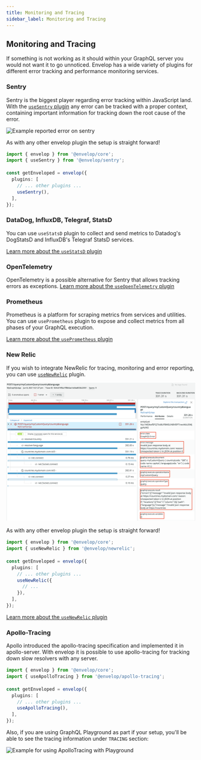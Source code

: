 ```yaml
---
title: Monitoring and Tracing
sidebar_label: Monitoring and Tracing
---
```


## Monitoring and Tracing

If something is not working as it should within your GraphQL server you would not want it to go unnoticed. Envelop has a wide variety of plugins for different error tracking and performance monitoring services.

### Sentry

Sentry is the biggest player regarding error tracking within JavaScript land. With the [`useSentry` plugin](/plugins/use-sentry) any error can be tracked with a proper context, containing important information for tracking down the root cause of the error.

![Example reported error on sentry](https://raw.githubusercontent.com/dotansimha/envelop/HEAD/packages/plugins/sentry/error2.png)

As with any other envelop plugin the setup is straight forward!

```ts
import { envelop } from '@envelop/core';
import { useSentry } from '@envelop/sentry';

const getEnveloped = envelop({
  plugins: [
    // ... other plugins ...
    useSentry(),
  ],
});
```

### DataDog, InfluxDB, Telegraf, StatsD

You can use `useStatsD` plugin to collect and send metrics to Datadog's DogStatsD and InfluxDB's Telegraf StatsD services.

[Learn more about the `useStatsD` plugin](/plugins/use-statsd)

### OpenTelemetry

OpenTelemetry is a possible alternative for Sentry that allows tracking errors as exceptions. [Learn more about the `useOpenTelemetry` plugin](/plugins/use-open-telemetry)

### Prometheus

Prometheus is a platform for scraping metrics from services and utilities. You can use `usePrometheus` plugin to expose and collect metrics from all phases of your GraphQL execution.

[Learn more about the `usePrometheus` plugin](/plugins/use-prometheus)

### New Relic

If you wish to integrate NewRelic for tracing, monitoring and error reporting, you can use [`useNewRelic`](/plugins/use-newrelic) plugin.

![Example NewRelic](https://raw.githubusercontent.com/dotansimha/envelop/HEAD/packages/plugins/newrelic/error_operation.png)

As with any other envelop plugin the setup is straight forward!

```ts
import { envelop } from '@envelop/core';
import { useNewRelic } from '@envelop/newrelic';

const getEnveloped = envelop({
  plugins: [
    // ... other plugins ...
    useNewRelic({
      // ...
    }),
  ],
});
```

[Learn more about the `useNewRelic` plugin](/plugins/use-newrelic)

### Apollo-Tracing

Apollo introduced the apollo-tracing specification and implemented it in apollo-server. With envelop it is possible to use apollo-tracing for tracking down slow resolvers with any server.

```ts
import { envelop } from '@envelop/core';
import { useApolloTracing } from '@envelop/apollo-tracing';

const getEnveloped = envelop({
  plugins: [
    // ... other plugins ...
    useApolloTracing(),
  ],
});
```

Also, if you are using GraphQL Playground as part if your setup, you'll be able to see the tracing information under `TRACING` section:

![Example for using ApolloTracing with Playground](https://raw.githubusercontent.com/dotansimha/envelop/HEAD/packages/plugins/apollo-tracing/example.png)

